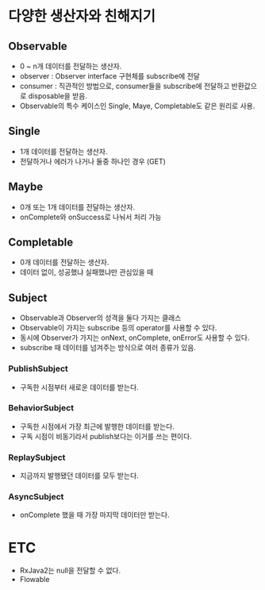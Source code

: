 # 다양한 생산자와 친해지기
## Observable
- 0 ~ n개 데이터를 전달하는 생산자.
- observer : Observer interface 구현체를 subscribe에 전달
- consumer : 직관적인 방법으로, consumer들을 subscribe에 전달하고 반환값으로 disposable을 받음.
- Observable의 특수 케이스인 Single, Maye, Completable도 같은 원리로 사용.
## Single
- 1개 데이터를 전달하는 생산자.
- 전달하거나 에러가 나거나 둘중 하나인 경우 (GET)
## Maybe
- 0개 또는 1개 데이터를 전달하는 생산자.
- onComplete와 onSuccess로 나눠서 처리 가능
## Completable
- 0개 데이터를 전달하는 생산자.
- 데이터 없이, 성공했냐 실패했냐만 관심있을 때

## Subject
- Observable과 Observer의 성격을 둘다 가지는 클래스
- Observable이 가지는 subscribe 등의 operator를 사용할 수 있다.
- 동시에 Observer가 가지는 onNext, onComplete, onError도 사용할 수 있다.
- subscribe 때 데이터를 넘겨주는 방식으로 여러 종류가 있음.
### PublishSubject
- 구독한 시점부터 새로운 데이터를 받는다.
### BehaviorSubject
- 구독한 시점에서 가장 최근에 발행한 데이터를 받는다.
- 구독 시점이 비동기라서 publish보다는 이거를 쓰는 편이다.
### ReplaySubject
- 지금까지 발행됐던 데이터를 모두 받는다.
### AsyncSubject
- onComplete 했을 때 가장 마지막 데이터만 받는다.

# ETC
- RxJava2는 null을 전달할 수 없다.
- Flowable